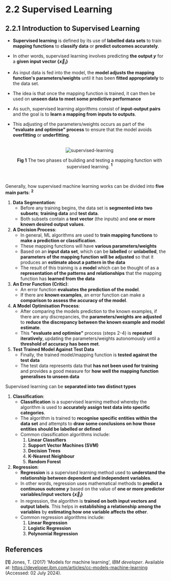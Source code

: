 # 2.2 Supervised Learning

## 2.2.1 Introduction to Supervised Learning

* **Supervised learning** is defined by its use of **labelled data sets** to train **mapping functions** to **classify data** or **predict outcomes accurately**.
* In other words, supervised learning involves predicting **the output ${y}$** for a **given input vector {$`\vec{x}_i`$}** 
* As input data is fed into the model, the **model adjusts the mapping function's parameters/weights** until it has been **fitted appropriately** to the data set.
* The idea is that once the mapping function is trained, it can then be used on **unseen data to meet some predictive performance**
* As such, supervised learning algorithms consist of **input-output pairs** and the goal is to **learn a mapping from inputs to outputs**.
* This adjusting of the parameters/weights occurs as part of the **"evaluate and optimise" process** to ensure that the model avoids **overfitting** or **underfitting**.

    <br>
      <div align="center">
        <img src="https://github.com/c-vandenberg/machine-learning-in-drug-discovery/assets/60201356/c96f4b00-d155-4d53-a4f5-89c64d99c44d", 
         alt="supervised-learning"/>
        <p>
          <b>Fig 1</b> The two phases of building and testing a mapping function with supervised learning. <b><sup>1</sup></b>
        </p>
      </div>
     <br>

Generally, how supervised machine learning works can be divided into **five main parts**: **<sup>2</sup>**
1. **Data Segmentation**:
      * Before any training begins, the data set is **segmented into two subsets**; **training data** and **test data**.
      * Both subsets contain a **test vector** (the inputs) and **one or more known desired output values**.
2. **A Decision Process**:
      * In general, ML algorithms are used to **train mapping functions** to **make a prediction or classification**.
      * These mapping functions will have **various parameters/weights**
      * Based on an **input data set**, which can be **labelled** or **unlabelled**, the **parameters of the mapping function will be adjusted** so that it produces an **estimate about a pattern in the data**
      * The result of this training is a **model** which can be thought of as a **representation of the patterns and relationships** that the mapping function has **learned from the data**
3. **An Error Function (Critic)**:
      * An error function **evaluates the prediction of the model**.
      * If there are **known examples**, an error function can make a **comparison to assess the accuracy of the model**.
4. **A Model Optimisation Process**:
      * After comparing the models prediction to the known examples, if there are any discrepancies, the **parameters/weights are adjusted** to **reduce the discrepancy between the known example and model estimate**.
      * This **"evaluate and optimise"** process (steps 2-4) is **repeated iteratively**, updating the parameters/weights autonomously until a **threshold of accuracy has been met**.
5. **Test Trained Model Against Test Data**
      * Finally, the trained model/mapping function is **tested against the test data**
      * The test data represents data that **has not been used for training** and provides a good measure for **how well the mapping function generalises to unseen data**

Supervised learning can be **separated into two distinct types**
1. **Classification**:
   * **Classification** is a supervised learning method whereby the algorithm is used to **accurately assign test data into specific categories**.
   * The algorithm is trained to **recognise specific entities within the data set** and attempts to **draw some conclusions on how those entities should be labelled or defined**
   * Common classification algorithms include:
       1. **Linear Classifiers**
       2. **Support Vector Machines (SVM)**
       3. **Decision Trees**
       4. **K-Nearest Neighbour**
       5. **Random Forest**
2. **Regression**:
   * **Regression** is a supervised learning method used to **understand the relationship between dependent and independent variables**.
   * In other words, regression uses mathematical methods to **predict a continuous outcome $`y`$** based on the value of **one or more predictor variables/input vectors {$`\vec{x}_i`$}**
   * In regression, the algorithm is **trained on both input vectors and output labels**. This helps in **establishing a relationship among the variables** by **estimating how one variable affects the other**.
   * Common regression algorithms include:
       1. **Linear Regression**
       2. **Logistic Regression**
       3. **Polynomial Regression**

 ## References
 **[1]** Jones, T. (2017) 'Models for machine learning', *IBM developer*. Available at: https://developer.ibm.com/articles/cc-models-machine-learning (Accessed: 02 July 2024). <br><br>
